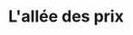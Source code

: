 ---
title: "L'allée des prix"
url: /fleury-les-aubrais/lallee-des-prix/
shop: magasin de variétés
---